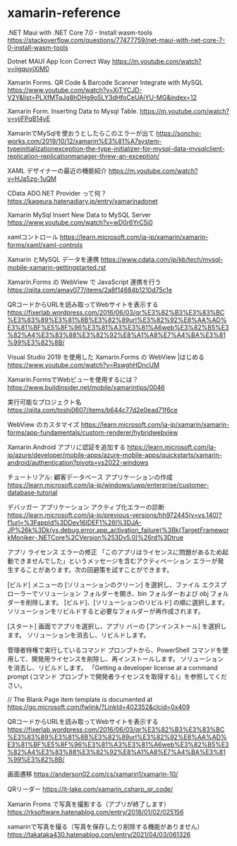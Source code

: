 # xamarin-reference
.NET Maui with .NET Core 7.0 - Install wasm-tools
https://stackoverflow.com/questions/77477759/net-maui-with-net-core-7-0-install-wasm-tools

Dotnet MAUI App Icon Correct Way
https://m.youtube.com/watch?v=iigquyjXlM0

Xamarin Forms. QR Code & Barcode Scanner Integrate with MySQL https://www.youtube.com/watch?v=XiTYCJD-V2Y&list=PLXfMTqJq8hDHg9o5LY3dHfoCeUAiYU-MG&index=12

Xamarin Form. Inserting Data to Mysql Table. https://m.youtube.com/watch?v=vjiFPqB14yE

XamarinでMySqlを使おうとしたらこのエラーが出て
https://soncho-works.com/2019/10/12/xamarin%E3%81%A7system-typeinitializationexception-the-type-initializer-for-mysql-data-mysqlclient-replication-replicationmanager-threw-an-exception/

XAML デザイナーの最近の機能紹介
https://m.youtube.com/watch?v=HJa5zg-1uQM

CData ADO.NET Provider って何？
https://kageura.hatenadiary.jp/entry/xamarinadonet

Xamarin MySql Insert New Data to MySQL Server
https://www.youtube.com/watch?v=wD0r6YrC5i0

xamlコントロール
https://learn.microsoft.com/ja-jp/xamarin/xamarin-forms/xaml/xaml-controls

Xamarin とMySQL データを連携
https://www.cdata.com/jp/kb/tech/mysql-mobile-xamarin-gettingstarted.rst

Xamarin.Forms の WebView で JavaScript 連携を行う
https://qiita.com/amay077/items/2a8f14684b1210d75c1e

QRコードからURLを読み取ってWebサイトを表示する
https://fixerlab.wordpress.com/2016/06/03/qr%E3%82%B3%E3%83%BC%E3%83%89%E3%81%8B%E3%82%89url%E3%82%92%E8%AA%AD%E3%81%BF%E5%8F%96%E3%81%A3%E3%81%A6web%E3%82%B5%E3%82%A4%E3%83%88%E3%82%92%E8%A1%A8%E7%A4%BA%E3%81%99%E3%82%8B/

Visual Studio 2019 を使用した Xamarin.Forms の WebView |はじめる
https://www.youtube.com/watch?v=RswghHDncUM

Xamarin.FormsでWebビューを使用するには？
https://www.buildinsider.net/mobile/xamarintips/0046

実行可能なプロジェクト名
https://qiita.com/toshi0607/items/b644c77d2e0ead71f6ce

WebView のカスタマイズ
https://learn.microsoft.com/ja-jp/xamarin/xamarin-forms/app-fundamentals/custom-renderer/hybridwebview


Xamarin.Android アプリに認証を追加する
https://learn.microsoft.com/ja-jp/azure/developer/mobile-apps/azure-mobile-apps/quickstarts/xamarin-android/authentication?pivots=vs2022-windows

チュートリアル: 顧客データベース アプリケーションの作成
https://learn.microsoft.com/ja-jp/windows/uwp/enterprise/customer-database-tutorial

デバッガー アプリケーション アクティブ化エラーの診断
https://learn.microsoft.com/ja-jp/previous-versions/hh972445(v=vs.140)?f1url=%3FappId%3DDev16IDEF1%26l%3DJA-JP%26k%3Dk(vs.debug.error.app_activation_failure)%3Bk(TargetFrameworkMoniker-.NETCore%2CVersion%253Dv5.0)%26rd%3Dtrue

アプリ ライセンス エラーの修正
「このアプリはライセンスに問題があるため起動できませんでした」というメッセージを含むアクティベーション エラーが発生することがあります。次の回避策を試すことができます。

[ビルド] メニューの [ソリューションのクリーン] を選択し、ファイル エクスプローラーでソリューション フォルダーを開き、bin フォルダーおよび obj フォルダーを削除します。 [ビルド]、[ソリューションのリビルド] の順に選択します。 ソリューションをリビルドすると必要なフォルダーが再作成されます。

[スタート] 画面でアプリを選択し、アプリ バーの [アンインストール] を選択します。 ソリューションを消去し、リビルドします。

管理者特権で実行しているコマンド プロンプトから、PowerShell コマンドを使用して、開発用ライセンスを削除し、再インストールします。 ソリューションを消去し、リビルドします。 「Getting a developer license at a command prompt (コマンド プロンプトで開発者ライセンスを取得する)」を参照してください。

// The Blank Page item template is documented at https://go.microsoft.com/fwlink/?LinkId=402352&clcid=0x409

QRコードからURLを読み取ってWebサイトを表示する
https://fixerlab.wordpress.com/2016/06/03/qr%E3%82%B3%E3%83%BC%E3%83%89%E3%81%8B%E3%82%89url%E3%82%92%E8%AA%AD%E3%81%BF%E5%8F%96%E3%81%A3%E3%81%A6web%E3%82%B5%E3%82%A4%E3%83%88%E3%82%92%E8%A1%A8%E7%A4%BA%E3%81%99%E3%82%8B/

画面遷移
https://anderson02.com/cs/xamarin1/xamarin-10/

QRリーダー
https://it-lake.com/xamarin_csharp_qr_code/

Xamarin Froms で写真を撮影する（アプリが終了します）
https://rksoftware.hatenablog.com/entry/2018/01/02/025156

xamarinで写真を撮る（写真を保存したり削除する機能がありません）
https://takataka430.hatenablog.com/entry/2021/04/03/061326
